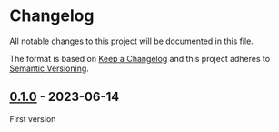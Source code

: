 # Changelog
All notable changes to this project will be documented in this file.

The format is based on [Keep a Changelog](http://keepachangelog.com/)
and this project adheres to [Semantic Versioning](http://semver.org/).

## [0.1.0] - 2023-06-14
First version

[0.1.0]: https://github.com/adxxtya/typescript-express-server/releases/tag/v0.1.0
